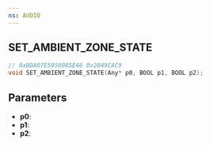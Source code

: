 ```yaml
---
ns: AUDIO
---
```

## SET_AMBIENT_ZONE_STATE

```c
// 0xBDA07E5950085E46 0x2849CAC9
void SET_AMBIENT_ZONE_STATE(Any* p0, BOOL p1, BOOL p2);
```


## Parameters
* **p0**: 
* **p1**: 
* **p2**: 

